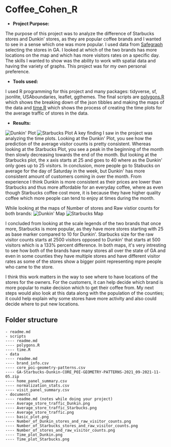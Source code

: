 # Coffee_Cohen_R

- __Project Purpose:__ 

The purpose of this project was to analyze the difference of Starbucks stores and Dunkin' stores, as they are popular coffee brands and I wanted to see in a sense which one was more popular. I used data from [Safegraph](https://www.safegraph.com/) selecting the stores in GA. I looked at which of the two brands has more locations on the map and which has more visitors rates on a specific day. The skills I wanted to show was the ability to work with spatial data and having the variety of graphs. This project was for my own personal preference. 
 - __Tools used:__ 
 
I used R programming for this project and many packages: tidyverse, sf, jsonlite, USAboundaries, leaflet, ggthemes. The final scripts are [polygons.R](scripts/polygons.R) which shows the breaking down of the json tibbles and making the maps of the data and [time.R](scripts/time.R) which shows the process of creating the time plots for the average traffic of stores in the data. 

 - __Results:__ 

![Dunkin' Plot](https://raw.githubusercontent.com/ltcohen43/Coffee_Cohen_R/main/documents/Time_plot_Dunkin.png) 
![Starbucks Plot](https://raw.githubusercontent.com/ltcohen43/Coffee_Cohen_R/main/documents/Time_plot_Starbucks.png) 
A key finding I saw in the project was analyzing the time plots. Looking at the Dunkin' Plot, you see how the prediction of the average visitor counts is pretty consistent. Whereas looking at the Starbucks Plot, you see a peak in the beginning of the month then slowly decreasing towards the end of the month. But looking at the Starbucks plot, the x axis starts at 25 and goes to 40 where as the Dunkin' only goes up to 25 visitors. In conclusion, more people go to Stabucks on average for the day of Saturday in the week, but Dunkin' has more consistent amount of customers coming in over the month. From experience I think Dunkin is more consistent as their prices are lower than Starbucks and thus more affordable for an everyday coffee, where as even though Starbucks coffee cost more, it is because they have higher quality coffee which more people can tend to enjoy at times during the month. 

While looking at the maps of Number of stores and Raw vistior counts for both brands: 
![Dunkin' Map](https://raw.githubusercontent.com/ltcohen43/Coffee_Cohen_R/main/documents/Number_of_Dunkin_stores_and_raw_visitor_counts.png) 
![Starbucks Map](https://raw.githubusercontent.com/ltcohen43/Coffee_Cohen_R/main/documents/Number_of_Starbucks_stores_and_raw_visitor_counts.png)

I concluded from looking at the scale legends of the two brands that once more, Starbucks is more popular, as they have more stores starting with 25 as base marker compared to 10 for Dunkin'. Starbucks size for the raw visitor counts starts at 2500 visitors opposed to Dunkin' that starts at 500 visitors which is a 133% percent difference. In both maps, it's very intresting to see how both of the brands have many stores all over the state of GA and even in some counties they have multiple stores and have different visitor rates as some of the stores show a bigger point representing mpre people who came to the store. 

I think this work matters in the way to see where to have locations of the stores for the owners. For the customers, it can help decide which brand is more popular to make decision which to get their coffee from. My next steps would also look at this data along with the population of the counties; it could help explain why some stores have more activity and also could decide where to put new locations. 

## Folder structure

```
- readme.md
- scripts
---- readme.md 
---- polygons.R
---- time.R
- data 
---- readme.md
---- brand_info.csv
---- core_poi-geometry-patterns.csv
---- GA-Starbucks-Dunkin-CORE_POI-GEOMETRY-PATTERNS-2021_09-2021-11-05.zip
---- home_panel_summary.csv
---- normalization_stats.csv
---- visit_panel_summary.csv
- documents
---- readme.md (notes while doing your project)
---- Average_store_traffic_Dunkin.png
---- Average_store_traffic_Starbucks.png
---- Average_store_traffic.png
---- basic_plot.png
---- Number_of_Dunkin_stores_and_raw_visitor_counts.png
---- Number_of_Starbucks_stores_and_raw_visitor_counts.png
---- Number_of_stores_and_raw_visitor_counts.png
---- Time_plot_Dunkin.png
---- Time_plot_Starbucks.png
```
